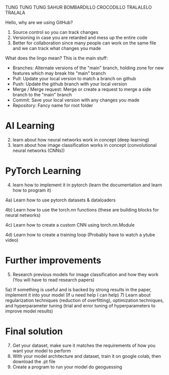 TUNG TUNG TUNG SAHUR
BOMBARDILLO CROCODILLO
TRALALELO TRALALA

Hello, why are we using GitHub?
1) Source control so you can track changes
2) Versioning in case you are retarded and mess up the entire code
3) Better for collaboration since many people can work on the same file and we can track what changes you made

What does the lingo mean? This is the main stuff:
- Branches: Alternate versions of the "main" branch, holding zone for new features which may break hte "main" branch
- Pull: Update your local version to match a branch on github
- Push: Update the github branch with your local version
- Merge / Merge request: Merge or create a request to merge a side branch to the "main" branch
- Commit: Save your local version with any changes you made
- Repository: Fancy name for root folder

# AI Learning
2) learn about how neural networks work in concept (deep learning)
3) learn about how image classification works in concept (convolutional neural networks (CNNs))
# PyTorch Learning
4) learn how to implement it in pytorch (learn the documentation and learn how to program it)

4a) Learn how to use pytorch datasets & dataloaders 

4b) Learn how to use the torch.nn functions (these are building blocks for neural networks)

4c) Learn how to create a custom CNN using torch.nn.Module

4d) Learn how to create a training loop (Probably have to watch a ytube video)
# Further improvements
5) Research previous models for image classification and how they work (You will have to read research papers)

5a) If something is useful and is backed by strong results in the paper, implement it into your model (If u need help I can help)
7) Learn about regularization techniques (reduction of overfitting), optimization techniques, and hyperparameter tuning (trial and error tuning of hyperparameters to improve model results)
# Final solution
7) Get your dataset, make sure it matches the requirements of how you want your model to perform
8) With your model architecture and dataset, train it on google colab, then download the .pt file
9) Create a program to run your model do geoguessing
